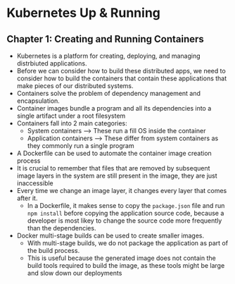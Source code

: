 # Kubernetes Up & Running
## Chapter 1: Creating and Running Containers
- Kubernetes is a platform for creating, deploying, and managing distrbiuted applications. 
 - Before we can consider how to build these distributed apps, we need to consider how to build the containers that contain these applications that make pieces of our distributed systems.
 - Containers solve the problem of dependency management and encapsulation. 
 - Container images bundle a program and all its dependencies into a single artifact under a root filesystem
 - Containers fall into 2 main categories:
    - System containers --> These run a fill OS inside the container
    - Application containers --> These differ from system containers as they commonly run a single program
- A Dockerfile can be used to automate the container image creation process
- It is crucial to remember that files that are removed by subsequent image layers in the system are still present in the image, they are just inaccessible
- Every time we change an image layer, it changes every layer that comes after it.
    - In a Dockerfile, it makes sense to copy the `package.json` file and run `npm install` before copying the application source code, because a developer is most likey to change the source code more frequently than the dependencies.
- Docker multi-stage builds can be used to create smaller images. 
    - With multi-stage builds, we do not package the application as part of the build process.
    - This is useful because the generated image does not contain the build tools required to build the image, as these tools might be large and slow down our deployments